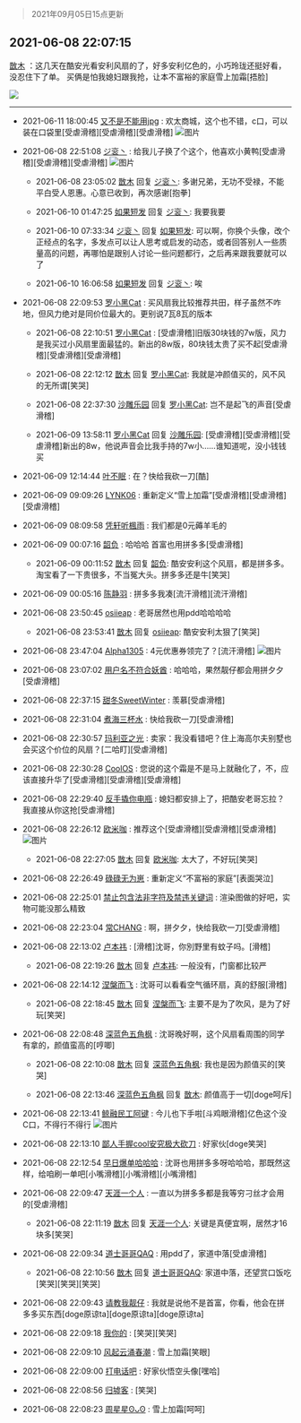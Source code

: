 > 2021年09月05日15点更新
<link rel="stylesheet" href="https://cdn.jsdelivr.net/gh/taotie6/sampleJSON@main/css/photo_show.css">


 ## 2021-06-08 22:07:15 

 [㪚木](https://www.coolapk.com/feed/27584353?shareKey=N2NkNTcyOTk0ZDBjNjEzMTc4MTI~) ：这几天在酷安光看安利风扇的了，好多安利亿色的，小巧玲珑还挺好看，没忍住下了单。
买俩是怕我媳妇跟我抢，让本不富裕的家庭雪上加霜[捂脸] 

<div class="album">
<img class="img-item" src="https://image.coolapk.com/feed/2021/0608/22/1081091_3f0e69f9_1234_5681@1080x1551.jpeg" />
</div>

 ------- 

- 2021-06-11 18:00:45 [又不是不能用jpg](uid=1477587) : 欢太商城，这个也不错，c口，可以装在口袋里[受虐滑稽][受虐滑稽][受虐滑稽] ![图片](https://image.coolapk.com/feed/2021/0611/18/1477587_4f0fa9c9_5643_5209@1080x2160.jpeg)

- 2021-06-08 22:51:08 [ジ衮丶](uid=494451) : 给我儿子换了个这个，他喜欢小黄鸭[受虐滑稽][受虐滑稽][受虐滑稽] ![图片](https://image.coolapk.com/feed/2021/0608/22/494451_96e16b15_3867_0996@1440x3216.jpeg)

    - 2021-06-08 23:05:02 [㪚木](uid=1081091) 回复 [ジ衮丶](uid=494451): 多谢兄弟，无功不受禄，不能平白受人恩惠。心意已收到，再次感谢[抱拳] 

    - 2021-06-10 01:47:25 [如果短发](uid=769269) 回复 [ジ衮丶](uid=494451): 我要我要 

    - 2021-06-10 07:33:34 [ジ衮丶](uid=494451) 回复 [如果短发](uid=769269): 可以啊，你换个头像，改个正经点的名字，多发点可以让人思考或启发的动态，或者回答别人一些质量高的问题，再哪怕是跟别人讨论一些问题都行，之后再来跟我要就可以了 

    - 2021-06-10 16:06:58 [如果短发](uid=769269) 回复 [ジ衮丶](uid=494451): 唉 

- 2021-06-08 22:09:53 [罗小黑Cat](uid=1726948) : 买风扇我比较推荐共田，样子虽然不咋地，但风力绝对是同价位最大的。更别说7瓦8瓦的版本 

    - 2021-06-08 22:10:51 [罗小黑Cat](uid=1726948) : [受虐滑稽]旧版30块钱的7w版，风力是我买过小风扇里面最猛的。新出的8w版，80块钱太贵了买不起[受虐滑稽][受虐滑稽][受虐滑稽] 

    - 2021-06-08 22:12:12 [㪚木](uid=1081091) 回复 [罗小黑Cat](uid=1726948): 我就是冲颜值买的，风不风的无所谓[笑哭] 

    - 2021-06-08 22:37:30 [沙雕乐园](uid=2447129) 回复 [罗小黑Cat](uid=1726948): 岂不是起飞的声音[受虐滑稽] 

    - 2021-06-09 13:58:11 [罗小黑Cat](uid=1726948) 回复 [沙雕乐园](uid=2447129): [受虐滑稽][受虐滑稽][受虐滑稽]新出的8w，他说声音会比我手持的7w小……谁知道呢，没小钱钱买 

- 2021-06-09 12:14:44 [叶不眠](uid=1910619) : 在？快给我砍一刀[酷] 

- 2021-06-09 09:09:26 [LYNK06](uid=2194108) : 重新定义“雪上加霜”[受虐滑稽][受虐滑稽][受虐滑稽] 

- 2021-06-09 08:09:58 [凭轩听楓雨](uid=2549443) : 我们都是0元薅羊毛的 

- 2021-06-09 00:07:16 [韶负](uid=3378542) : 哈哈哈 首富也用拼多多[受虐滑稽] 

    - 2021-06-09 00:11:52 [㪚木](uid=1081091) 回复 [韶负](uid=3378542): 酷安安利这个风扇，都是拼多多。淘宝看了一下贵很多，不当冤大头。拼多多还是牛[笑哭] 

- 2021-06-09 00:05:16 [陈静羽](uid=2603765) : 拼多多我凑[流汗滑稽][流汗滑稽] 

- 2021-06-08 23:50:45 [osiieap](uid=1687962) : 老哥居然也用pdd哈哈哈哈 

    - 2021-06-08 23:53:41 [㪚木](uid=1081091) 回复 [osiieap](uid=1687962): 酷安安利太狠了[笑哭] 

- 2021-06-08 23:47:04 [Alpha1305](uid=4623127) : 4元优惠券领完了？[流汗滑稽] ![图片](https://image.coolapk.com/feed/2021/0529/00/4623127_28ab635a_7793_3948@1080x2400.jpeg)

- 2021-06-08 23:07:02 [用户名不符合妖酋](uid=1105274) : 哈哈哈，果然靓仔都会用拼夕夕[受虐滑稽] 

- 2021-06-08 22:37:15 [甜冬SweetWinter](uid=1967207) : 羡慕[受虐滑稽] 

- 2021-06-08 22:31:04 [煮海三杯水](uid=695018) : 快给我砍一刀[受虐滑稽] 

- 2021-06-08 22:30:57 [玛利亚之光](uid=3142203) : 卖家：我没看错吧？住上海高尔夫别墅也会买这个价位的风扇？[二哈盯][受虐滑稽] 

- 2021-06-08 22:30:28 [CoolOS](uid=1363206) : 您说的这个霜是不是马上就融化了，不，应该直接升华了[受虐滑稽][受虐滑稽][受虐滑稽] 

- 2021-06-08 22:29:40 [反手撬你电瓶](uid=2732675) : 媳妇都安排上了，把酷安老哥忘拉？我直接从你这抢[受虐滑稽] 

- 2021-06-08 22:26:12 [欧米咖](uid=5291914) : 推荐这个[受虐滑稽][受虐滑稽][受虐滑稽] ![图片](https://image.coolapk.com/feed/2021/0608/22/5291914_791b7d4b_2370_9887@1080x2400.jpeg)

    - 2021-06-08 22:27:05 [㪚木](uid=1081091) 回复 [欧米咖](uid=5291914): 太大了，不好玩[笑哭] 

- 2021-06-08 22:26:49 [碌碌无为崽](uid=3089017) : 重新定义“不富裕的家庭”[表面哭泣] 

- 2021-06-08 22:25:01 [禁止包含法非字符及禁违关键词](uid=568901) : 渲染图做的好吧，实物可能没那么精致 

- 2021-06-08 22:23:04 [常CHANG](uid=2190258) : 啊，拼夕夕，快给我砍一刀[受虐滑稽] 

- 2021-06-08 22:13:02 [卢本祎](uid=2851774) : [滑稽]沈哥，你別野里有蚊子吗。[滑稽] 

    - 2021-06-08 22:19:26 [㪚木](uid=1081091) 回复 [卢本祎](uid=2851774): 一般没有，门窗都比较严 

- 2021-06-08 22:14:12 [涅槃而飞](uid=1128897) : 沈哥可以看看空气循环扇，真的舒服[滑稽] 

    - 2021-06-08 22:18:45 [㪚木](uid=1081091) 回复 [涅槃而飞](uid=1128897): 主要不是为了吹风，是为了好玩[笑哭] 

- 2021-06-08 22:08:48 [深蓝色五角枫](uid=1803264) : 沈哥晚好啊，这个风扇看周围的同学有拿的，颜值蛮高的[哼唧] 

    - 2021-06-08 22:10:08 [㪚木](uid=1081091) 回复 [深蓝色五角枫](uid=1803264): 我也是因为颜值买的[笑哭] 

    - 2021-06-08 22:13:46 [深蓝色五角枫](uid=1803264) 回复 [㪚木](uid=1081091): 颜值高于一切[doge呵斥] 

- 2021-06-08 22:13:41 [鲸融民工阿键](uid=2233893) : 今儿也下手啦[斗鸡眼滑稽]亿色这个没C口，不得行不得行 ![图片](https://image.coolapk.com/feed/2021/0608/22/2233893_eaba7a78_1620_3128@1070x639.png)

- 2021-06-08 22:13:10 [鄙人手握cool安究极大砍刀](uid=2616582) : 好家伙[doge笑哭] 

- 2021-06-08 22:12:54 [早日爆单哈哈哈](uid=2188936) : 沈哥也用拼多多呀哈哈哈，那既然这样，给咱刷一单吧[小嘴滑稽][小嘴滑稽][小嘴滑稽] 

- 2021-06-08 22:09:47 [天涯一个人](uid=3225865) : 一直以为拼多多都是我等穷刁丝才会用的[受虐滑稽] 

    - 2021-06-08 22:11:19 [㪚木](uid=1081091) 回复 [天涯一个人](uid=3225865): 关键是真便宜啊，居然才16块多[笑哭] 

- 2021-06-08 22:09:34 [道士哥哥QAQ](uid=857333) : 用pdd了，家道中落[受虐滑稽] 

    - 2021-06-08 22:10:56 [㪚木](uid=1081091) 回复 [道士哥哥QAQ](uid=857333): 家道中落，还望赏口饭吃[笑哭][笑哭][笑哭] 

- 2021-06-08 22:09:43 [请教我靓仔](uid=1063412) : 我就是说他不是首富，你看，他会在拼多多买东西[doge原谅ta][doge原谅ta][doge原谅ta] 

- 2021-06-08 22:09:18 [我你的](uid=3530668) : [笑哭][笑哭] 

- 2021-06-08 22:09:10 [风起云涌春潮](uid=2903311) : 雪上加霜[笑眼] 

- 2021-06-08 22:09:00 [打电话吧](uid=1906112) : 好家伙悟空头像[嘿哈] 

- 2021-06-08 22:08:56 [归墟客](uid=3287587) : [笑哭] 

- 2021-06-08 22:08:23 [周星星ʘᴗʘ](uid=1078199) : 雪上加霜[呵呵] 

